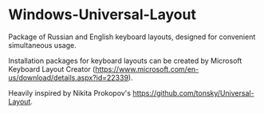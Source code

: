 # Windows-Universal-Layout
Package of Russian and English keyboard layouts, designed for convenient simultaneous usage.

Installation packages for keyboard layouts can be created by Microsoft Keyboard Layout Creator (https://www.microsoft.com/en-us/download/details.aspx?id=22339).

Heavily inspired by Nikita Prokopov's https://github.com/tonsky/Universal-Layout.
